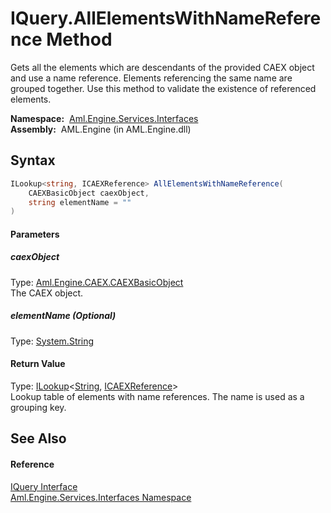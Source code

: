 IQuery.AllElementsWithNameReference Method
==========================================
Gets all the elements which are descendants of the provided CAEX object and use a name reference. Elements referencing the same name are grouped together. Use this method to validate the existence of referenced elements.

  **Namespace:**  [Aml.Engine.Services.Interfaces][1]  
  **Assembly:**  AML.Engine (in AML.Engine.dll)

Syntax
------

```csharp
ILookup<string, ICAEXReference> AllElementsWithNameReference(
	CAEXBasicObject caexObject,
	string elementName = ""
)
```

#### Parameters

##### *caexObject*
Type: [Aml.Engine.CAEX.CAEXBasicObject][2]  
The CAEX object.

##### *elementName* (Optional)
Type: [System.String][3]  


#### Return Value
Type: [ILookup][4]&lt;[String][3], [ICAEXReference][5]>  
Lookup table of elements with name references. The name is used as a grouping key.

See Also
--------

#### Reference
[IQuery Interface][6]  
[Aml.Engine.Services.Interfaces Namespace][1]  

[1]: ../README.md
[2]: ../../Aml.Engine.CAEX/CAEXBasicObject/README.md
[3]: https://docs.microsoft.com/dotnet/api/system.string
[4]: https://docs.microsoft.com/dotnet/api/system.linq.ilookup-2
[5]: ../ICAEXReference/README.md
[6]: README.md
[7]: https://www.automationml.org
[8]: ../../icons/logoShade.png